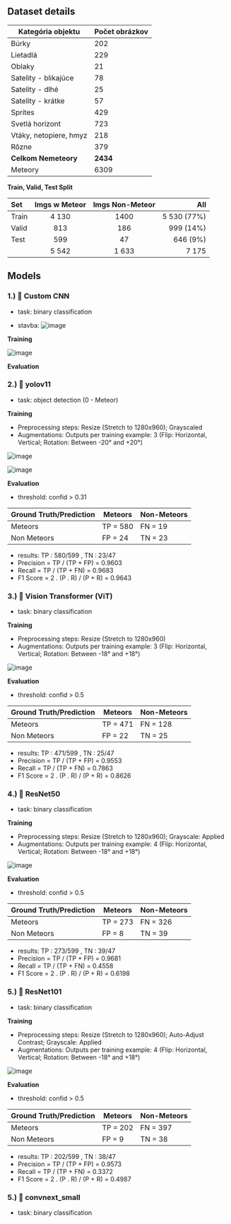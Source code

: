 ## Dataset details

| Kategória objektu            | Počet obrázkov |
|------------------------------|----------------|
| Búrky                        | 202            |
| Lietadlá                     | 229            |
| Oblaky                       | 21             |
| Satelity - blikajúce         | 78             |
| Satelity - dlhé              | 25             |
| Satelity - krátke            | 57             |
| Sprites                      | 429            |
| Svetlá horizont              | 723            |
| Vtáky, netopiere, hmyz       | 218            |
| Rôzne                        | 379            |
| **Celkom Nemeteory**         | **2434**       |
| Meteory                      | 6309           |



**Train, Valid, Test Split**

| Set          | Imgs w Meteor | Imgs Non-Meteor |     All          |
| :----------- | :-----------: | :-------------: | -----------:     | 
| Train        |   4 130       | 1400            | 5 530 (77%)      |
| Valid        |   813         | 186             | 999  (14%)       |
| Test         |   599         | 47              | 646  (9%)        |
|              |   5 542       | 1 633           | 7 175            |


## Models
### 1.) :milky_way: Custom CNN

- task: binary classification

- stavba:
![image](https://github.com/user-attachments/assets/68802c75-cd73-4e36-a1d0-455c631ccb52)

**Training**

![image](https://github.com/user-attachments/assets/be8bdf66-5d62-4320-9e5d-a974e9aaa57d)


**Evaluation**



### 2.) :milky_way: yolov11

- task: object detection (0 - Meteor)

**Training**
- Preprocessing steps: Resize (Stretch to 1280x960); Grayscaled
- Augmentations: Outputs per training example: 3 (Flip: Horizontal, Vertical; Rotation: Between -20° and +20°)
  
![image](https://github.com/user-attachments/assets/28762d2b-dd6c-4899-9fc6-a73e83743b95)

![image](https://github.com/user-attachments/assets/a9b0b386-48e1-4861-b255-f8cde316394e)



**Evaluation**
- threshold: confid > 0.31

| Ground Truth/Prediction | Meteors   | Non-Meteors   |
|--------------------|-------------|-------------|
| Meteors            | TP = 580    | FN = 19     |
| Non Meteors        | FP = 24     | TN = 23     |

- results: TP : 580/599 , TN : 23/47
- Precision = TP / (TP + FP) = 0.9603
- Recall = TP / (TP + FN) = 0.9683
- F1 Score = 2 . (P . R) / (P + R) = 0.9643


### 3.) :milky_way: Vision Transformer (ViT)

- task: binary classification

**Training**
- Preprocessing steps: Resize (Stretch to 1280x960)
- Augmentations: Outputs per training example: 3 (Flip: Horizontal, Vertical; Rotation: Between -18° and +18°)

![image](https://github.com/user-attachments/assets/22ee9367-3d70-4867-a01e-549c3daf559a)

**Evaluation**

- threshold: confid > 0.5

| Ground Truth/Prediction | Meteors   | Non-Meteors   |
|--------------------|-------------|-------------|
| Meteors            | TP = 471    | FN = 128     |
| Non Meteors        | FP = 22     | TN = 25     |

- results: TP : 471/599 , TN : 25/47
- Precision = TP / (TP + FP) = 0.9553
- Recall = TP / (TP + FN) = 0.7863
- F1 Score = 2 . (P . R) / (P + R) = 0.8626

### 4.) :milky_way: ResNet50

- task: binary classification

**Training**
- Preprocessing steps: Resize (Stretch to 1280x960); Grayscale: Applied
- Augmentations: Outputs per training example: 4 (Flip: Horizontal, Vertical; Rotation: Between -18° and +18°)

![image](https://github.com/user-attachments/assets/bc15400f-86c1-4251-9b1b-5a8dcf42f158)

**Evaluation**

- threshold: confid > 0.5

| Ground Truth/Prediction | Meteors   | Non-Meteors   |
|--------------------|-------------|-------------|
| Meteors            | TP = 273    | FN = 326     |
| Non Meteors        | FP = 8     | TN = 39     |

- results: TP : 273/599 , TN : 39/47
- Precision = TP / (TP + FP) = 0.9681
- Recall = TP / (TP + FN) = 0.4558
- F1 Score = 2 . (P . R) / (P + R) = 0.6198

### 5.) :milky_way: ResNet101

- task: binary classification

**Training**
- Preprocessing steps: Resize (Stretch to 1280x960); Auto-Adjust Contrast; Grayscale: Applied
- Augmentations: Outputs per training example: 4 (Flip: Horizontal, Vertical; Rotation: Between -18° and +18°)

![image](https://github.com/user-attachments/assets/63d69e21-be75-434d-b41c-a945d7de56c4)

**Evaluation**

- threshold: confid > 0.5

| Ground Truth/Prediction | Meteors   | Non-Meteors   |
|--------------------|-------------|-------------|
| Meteors            | TP = 202    | FN = 397     |
| Non Meteors        | FP = 9     | TN = 38     |

- results: TP : 202/599 , TN : 38/47
- Precision = TP / (TP + FP) = 0.9573
- Recall = TP / (TP + FN) = 0.3372
- F1 Score = 2 . (P . R) / (P + R) = 0.4987
 
### 5.) :milky_way: convnext_small

- task: binary classification
